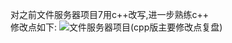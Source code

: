 对之前文件服务器项目7用c++改写,进一步熟练c++  
修改点如下:
![文件服务器项目(cpp版主要修改点复盘)](https://github.com/yfabc123/my_project/assets/103840107/ab5dfa86-2f92-4290-a8cf-4cdd832f6794)
